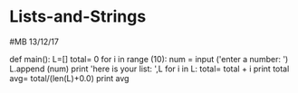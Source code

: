 # Lists-and-Strings
#MB 13/12/17

def main():
    L=[]
    total= 0 
    for i in range (10):
        num = input ('enter a number: ')
        L.append (num)
    print 'here is your list: ',L
    for i in L:
        total= total + i
    print total
    avg= total/(len(L)+0.0)
    print avg
        
